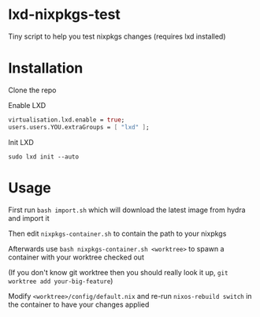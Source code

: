# lxd-nixpkgs-test

Tiny script to help you test nixpkgs changes (requires lxd installed)

# Installation

Clone the repo

Enable LXD

```nix
virtualisation.lxd.enable = true;
users.users.YOU.extraGroups = [ "lxd" ];
```

Init LXD

```
sudo lxd init --auto
```

# Usage

First run `bash import.sh` which will download the latest image from hydra and import it

Then edit `nixpkgs-container.sh` to contain the path to your nixpkgs

Afterwards use `bash nixpkgs-container.sh <worktree>` to spawn a container with your worktree checked out

(If you don't know git worktree then you should really look it up, `git worktree add your-big-feature`)

Modify `<worktree>/config/default.nix` and re-run `nixos-rebuild switch` in the container to have your changes applied

